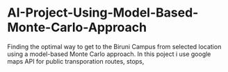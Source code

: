 # AI-Project-Using-Model-Based-Monte-Carlo-Approach

Finding the optimal way to get to the Biruni Campus from selected location using a model-based Monte Carlo approach. In this poject i use google maps API for public transporation routes, stops,
